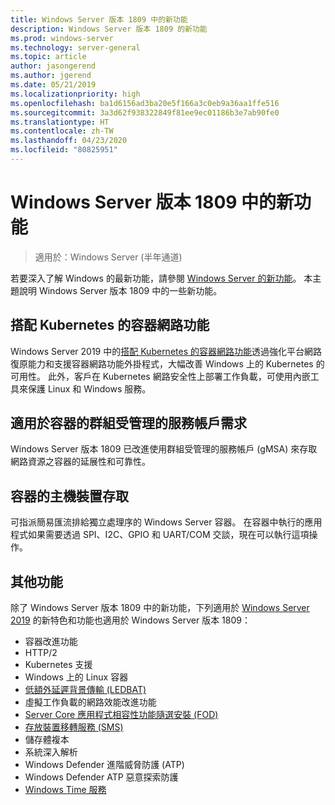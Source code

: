 ```yaml
---
title: Windows Server 版本 1809 中的新功能
description: Windows Server 版本 1809 的新功能
ms.prod: windows-server
ms.technology: server-general
ms.topic: article
author: jasongerend
ms.author: jgerend
ms.date: 05/21/2019
ms.localizationpriority: high
ms.openlocfilehash: ba1d6156ad3ba20e5f166a3c0eb9a36aa1ffe516
ms.sourcegitcommit: 3a3d62f938322849f81ee9ec01186b3e7ab90fe0
ms.translationtype: HT
ms.contentlocale: zh-TW
ms.lasthandoff: 04/23/2020
ms.locfileid: "80825951"
---
```

# <a name="whats-new-in-windows-server-version-1809"></a>Windows Server 版本 1809 中的新功能

>適用於：Windows Server (半年通道)

若要深入了解 Windows 的最新功能，請參閱 [Windows Server 的新功能](whats-new-in-windows-server.md)。 本主題說明 Windows Server 版本 1809 中的一些新功能。

## <a name="container-networking-with-kubernetes"></a>搭配 Kubernetes 的容器網路功能

Windows Server 2019 中的[搭配 Kubernetes 的容器網路功能](https://docs.microsoft.com/windows-server/networking/sdn/technologies/containers/container-networking-overview)透過強化平台網路復原能力和支援容器網路功能外掛程式，大幅改善 Windows 上的 Kubernetes 的可用性。 此外，客戶在 Kubernetes 網路安全性上部署工作負載，可使用內嵌工具來保護 Linux 和 Windows 服務。

## <a name="group-managed-service-accounts-for-containers"></a>適用於容器的群組受管理的服務帳戶需求

Windows Server 版本 1809 已改進使用群組受管理的服務帳戶 (gMSA) 來存取網路資源之容器的延展性和可靠性。 

## <a name="host-device-access-for-containers"></a>容器的主機裝置存取

可指派簡易匯流排給獨立處理序的 Windows Server 容器。 在容器中執行的應用程式如果需要透過 SPI、I2C、GPIO 和 UART/COM 交談，現在可以執行這項操作。

## <a name="additional-features"></a>其他功能
除了 Windows Server 版本 1809 中的新功能，下列適用於 [Windows Server 2019](../get-started-19/get-started-19.md) 的新特色和功能也適用於 Windows Server 版本 1809：

* 容器改進功能
* HTTP/2
* Kubernetes 支援
* Windows 上的 Linux 容器
* [低額外延遲背景傳輸 (LEDBAT)](https://blogs.technet.microsoft.com/networking/2018/07/25/ledbat/)
* 虛擬工作負載的網路效能改進功能
* [Server Core 應用程式相容性功能隨選安裝 (FOD)](https://docs.microsoft.com/windows-server/get-started-19/install-fod-19)
* [存放裝置移轉服務 (SMS)](../storage/whats-new-in-storage.md#storage-spaces-direct)
* 儲存體複本
* 系統深入解析 
* Windows Defender 進階威脅防護 (ATP)
* Windows Defender ATP 惡意探索防護
* [Windows Time 服務](https://docs.microsoft.com/windows-server/networking/windows-time-service/insider-preview)

